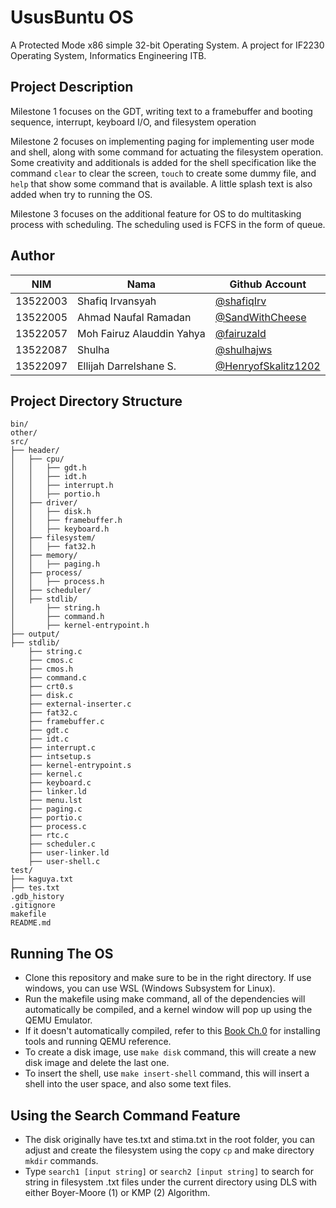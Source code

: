 # UsusBuntu OS
A Protected Mode x86 simple 32-bit Operating System. A project for IF2230 Operating System, Informatics Engineering ITB.

## Project Description
Milestone 1 focuses on the GDT, writing text to a framebuffer and booting sequence, interrupt, keyboard I/O, and filesystem operation

Milestone 2 focuses on implementing paging for implementing user mode and shell, along with some command for actuating the filesystem operation. Some creativity and additionals is added for the shell specification like the command `clear` to clear the screen, `touch` to create some dummy file, and `help` that show some command that is available. A little splash text is also added when try to running the OS.

Milestone 3 focuses on the additional feature for OS to do multitasking process with scheduling. The scheduling used is FCFS in the form of queue.

## Author

| NIM      | Nama                        | Github Account           |
|----------|-----------------------------|--------------------------|
| 13522003 | Shafiq Irvansyah            | [@shafiqIrv](https://github.com/shafiqIrv) |
| 13522005 | Ahmad Naufal Ramadan        | [@SandWithCheese](https://github.com/SandWithCheese) |
| 13522057 | Moh Fairuz Alauddin Yahya   | [@fairuzald](https://github.com/fairuzald) |
| 13522087 | Shulha                      | [@shulhajws](https://github.com/shulhajws) |
| 13522097 | Ellijah Darrelshane S.      | [@HenryofSkalitz1202](https://github.com/HenryofSkalitz1202) |

## Project Directory Structure
```
bin/
other/
src/
├── header/
│   ├── cpu/
│   │   ├── gdt.h
│   │   ├── idt.h
│   │   ├── interrupt.h
│   │   ├── portio.h
│   ├── driver/
│   │   ├── disk.h
│   │   ├── framebuffer.h
│   │   ├── keyboard.h
│   ├── filesystem/
│   │   ├── fat32.h
│   ├── memory/
│   │   ├── paging.h
│   ├── process/
│   │   ├── process.h
│   ├── scheduler/
│   ├── stdlib/
│       ├── string.h
│       ├── command.h
│       ├── kernel-entrypoint.h
├── output/
├── stdlib/
    ├── string.c
    ├── cmos.c
    ├── cmos.h
    ├── command.c
    ├── crt0.s
    ├── disk.c
    ├── external-inserter.c
    ├── fat32.c
    ├── framebuffer.c
    ├── gdt.c
    ├── idt.c
    ├── interrupt.c
    ├── intsetup.s
    ├── kernel-entrypoint.s
    ├── kernel.c
    ├── keyboard.c
    ├── linker.ld
    ├── menu.lst
    ├── paging.c
    ├── portio.c
    ├── process.c
    ├── rtc.c
    ├── scheduler.c
    ├── user-linker.ld
    ├── user-shell.c
test/
├── kaguya.txt
├── tes.txt
.gdb_history
.gitignore
makefile
README.md
```

## Running The OS
- Clone this repository and make sure to be in the right directory. If use windows, you can use WSL (Windows Subsystem for Linux).
- Run the makefile using make command, all of the dependencies will automatically be compiled, and a kernel window will pop up using the QEMU Emulator.
- If it doesn't automatically compiled, refer to this [Book Ch.0](https://docs.google.com/document/d/1EafdqpKWpYpU08w8AmKrEDCedrh8PvnGJ3bJWZEeFPU/edit) for installing tools and running QEMU reference.
- To create a disk image, use `make disk` command, this will create a new disk image and delete the last one.
- To insert the shell, use `make insert-shell` command, this will insert a shell into the user space, and also some text files.

## Using the Search Command Feature
- The disk originally have tes.txt and stima.txt in the root folder, you can adjust and create the filesystem using the copy `cp` and make directory `mkdir` commands.
- Type `search1 [input string]` or `search2 [input string]` to search for string in filesystem .txt files under the current directory using DLS with either Boyer-Moore (1) or KMP (2) Algorithm.
